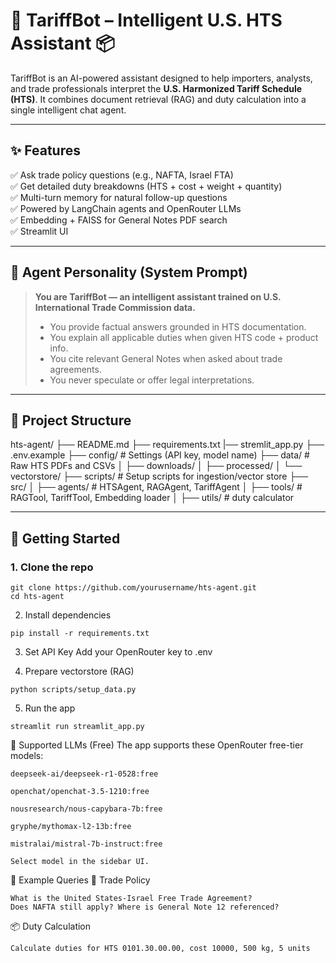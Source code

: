 # 🧠 TariffBot – Intelligent U.S. HTS Assistant 📦

TariffBot is an AI-powered assistant designed to help importers, analysts, and trade professionals interpret the **U.S. Harmonized Tariff Schedule (HTS)**. It combines document retrieval (RAG) and duty calculation into a single intelligent chat agent.

---

## ✨ Features

✅ Ask trade policy questions (e.g., NAFTA, Israel FTA)  
✅ Get detailed duty breakdowns (HTS + cost + weight + quantity)  
✅ Multi-turn memory for natural follow-up questions  
✅ Powered by LangChain agents and OpenRouter LLMs  
✅ Embedding + FAISS for General Notes PDF search  
✅ Streamlit UI 

---

## 🤖 Agent Personality (System Prompt)

> **You are TariffBot — an intelligent assistant trained on U.S. International Trade Commission data.**  
> - You provide factual answers grounded in HTS documentation.  
> - You explain all applicable duties when given HTS code + product info.  
> - You cite relevant General Notes when asked about trade agreements.  
> - You never speculate or offer legal interpretations.  

---

## 🧰 Project Structure

hts-agent/
├── README.md
├── requirements.txt
|── stremlit_app.py
├── .env.example
├── config/ # Settings (API key, model name)
├── data/ # Raw HTS PDFs and CSVs
│ ├── downloads/
│ ├── processed/
│ └── vectorstore/
├── scripts/ # Setup scripts for ingestion/vector store
├── src/
│ ├── agents/ # HTSAgent, RAGAgent, TariffAgent
│ ├── tools/ # RAGTool, TariffTool, Embedding loader
│ ├── utils/ # duty calculator



---

## 🚀 Getting Started

### 1. Clone the repo
```
git clone https://github.com/yourusername/hts-agent.git
cd hts-agent
```

2. Install dependencies
```
pip install -r requirements.txt
```

3. Set API Key
    Add your OpenRouter key to .env

4. Prepare vectorstore (RAG)
```
python scripts/setup_data.py
```

5. Run the app
```
streamlit run streamlit_app.py
```

🧠 Supported LLMs (Free)
The app supports these OpenRouter free-tier models:

```
deepseek-ai/deepseek-r1-0528:free

openchat/openchat-3.5-1210:free

nousresearch/nous-capybara-7b:free

gryphe/mythomax-l2-13b:free

mistralai/mistral-7b-instruct:free

Select model in the sidebar UI.
```

🧪 Example Queries
💬 Trade Policy
```
What is the United States-Israel Free Trade Agreement?
Does NAFTA still apply? Where is General Note 12 referenced?
```

📦 Duty Calculation
```
Calculate duties for HTS 0101.30.00.00, cost 10000, 500 kg, 5 units
```